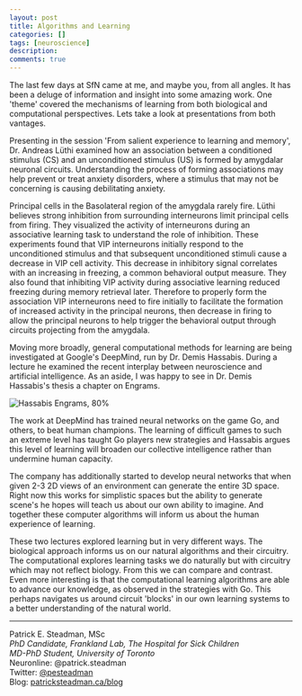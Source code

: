 ```yaml
---
layout: post
title: Algorithms and Learning
categories: []
tags: [neuroscience]
description: 
comments: true
---
```


The last few days at SfN came at me, and maybe you, from all angles. It has been a deluge of information and insight into some amazing work. One 'theme' covered the mechanisms of learning from both biological and computational perspectives. Lets take a look at presentations from both vantages. 

Presenting in the session 'From salient experience to learning and memory', Dr. Andreas L&uuml;thi examined how an association between a conditioned stimulus (CS) and an unconditioned stimulus (US) is formed by amygdalar neuronal circuits. Understanding the process of forming associations may help prevent or treat anxiety disorders, where a stimulus that may not be concerning is causing debilitating anxiety. 

Principal cells in the Basolateral region of the amygdala rarely fire. L&uuml;thi believes strong inhibition from surrounding interneurons limit principal cells from firing. They visualized the activity of interneurons during an associative learning task to understand the role of inhibition. These experiments found that VIP interneurons initially respond to the unconditioned stimulus and that subsequent unconditioned stimuli cause a decrease in VIP cell activity. This decrease in inhibitory signal correlates with an increasing in freezing, a common behavioral output measure. They also found that inhibiting VIP activity during associative learning reduced freezing during memory retrieval later. Therefore to properly form the association VIP interneurons need to fire initially to facilitate the formation of increased activity in the principal neurons, then decrease in firing to allow the principal neurons to help trigger the behavioral output through circuits projecting from the amygdala. 

Moving more broadly, general computational methods for learning are being investigated at Google's DeepMind, run by Dr. Demis Hassabis. During a lecture he examined the recent interplay between neuroscience and artificial intelligence. As an aside, I was happy to see in Dr. Demis Hassabis's thesis a chapter on Engrams. 

![Hassabis Engrams, 80%](/assets/2017-11-16_Hassabis_thesis.png)

The work at DeepMind has trained neural networks on the game Go, and others, to beat human champions. The learning of difficult games to such an extreme level has taught Go players new strategies and Hassabis argues this level of learning will broaden our collective intelligence rather than undermine human capacity.

The company has additionally started to develop neural networks that when given 2-3 2D views of an environment can generate the entire 3D space. Right now this works for simplistic spaces but the ability to generate scene's he hopes will teach us about our own ability to imagine. And together these computer algorithms will inform us about the human experience of learning. 

These two lectures explored learning but in very different ways. The biological approach informs us on our natural algorithms and their circuitry. The computational explores learning tasks we do naturally but with circuitry which may not reflect biology. From this we can compare and contrast. Even more interesting is that the computational learning algorithms are able to advance our knowledge, as observed in the strategies with Go. This perhaps navigates us around circuit 'blocks' in our own learning systems to a better understanding of the natural world.  



----------

Patrick E. Steadman, MSc  
_PhD Candidate, Frankland Lab, The Hospital for Sick Children_  
_MD-PhD Student, University of Toronto_  
Neuronline: @patrick.steadman  
Twitter: [@pesteadman](http://twitter.com/pesteadman)  
Blog: [patricksteadman.ca/blog](http://patricksteadman.ca/blog) 
